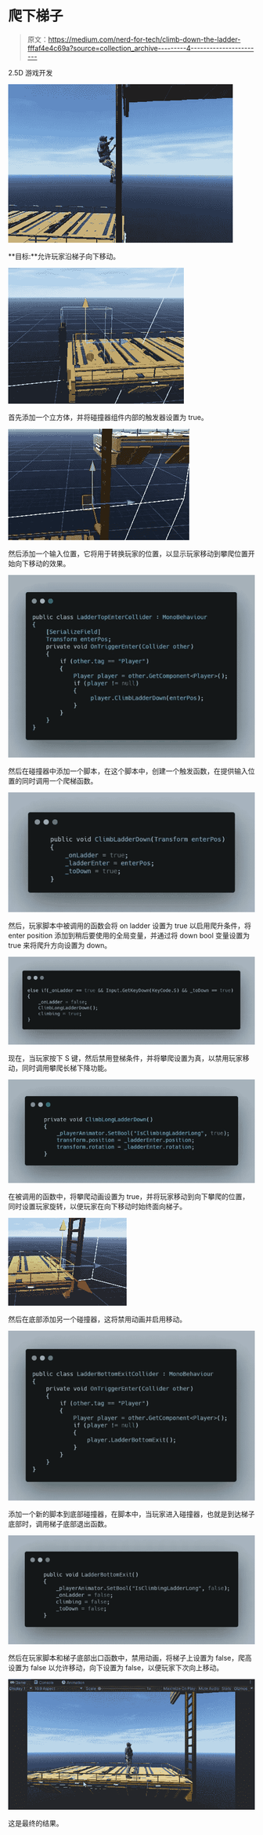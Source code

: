 # 爬下梯子

> 原文：<https://medium.com/nerd-for-tech/climb-down-the-ladder-fffaf4e4c69a?source=collection_archive---------4----------------------->

2.5D 游戏开发

![](img/82de5c58ce87ea2aecc08062081fd31e.png)

**目标:**允许玩家沿梯子向下移动。

![](img/e0c2894d5a9dcd0da06152e89357320f.png)

首先添加一个立方体，并将碰撞器组件内部的触发器设置为 true。

![](img/3491badd11c2874f1b15909b2a5dfcfc.png)

然后添加一个输入位置，它将用于转换玩家的位置，以显示玩家移动到攀爬位置开始向下移动的效果。

![](img/b185e8f5e051dd9d2c5c1d364f0b1ccc.png)

然后在碰撞器中添加一个脚本，在这个脚本中，创建一个触发函数，在提供输入位置的同时调用一个爬梯函数。

![](img/5f891a8e5ea67733b7077d1c49ee1695.png)

然后，玩家脚本中被调用的函数会将 on ladder 设置为 true 以启用爬升条件，将 enter position 添加到稍后要使用的全局变量，并通过将 down bool 变量设置为 true 来将爬升方向设置为 down。

![](img/45f963afc44807c487902a9a38e79915.png)

现在，当玩家按下 S 键，然后禁用登梯条件，并将攀爬设置为真，以禁用玩家移动，同时调用攀爬长梯下降功能。

![](img/9ec1b96af5ebf6b81a7a04f68061d6c8.png)

在被调用的函数中，将攀爬动画设置为 true，并将玩家移动到向下攀爬的位置，同时设置玩家旋转，以便玩家在向下移动时始终面向梯子。

![](img/0beb3130fddbb9bfa2f2331282f3933a.png)

然后在底部添加另一个碰撞器，这将禁用动画并启用移动。

![](img/c42c3a48c2bcb8f6c999b77f60271811.png)

添加一个新的脚本到底部碰撞器，在脚本中，当玩家进入碰撞器，也就是到达梯子底部时，调用梯子底部退出函数。

![](img/49dfa65caff46eef5eb3f088dd5be7b7.png)

然后在玩家脚本和梯子底部出口函数中，禁用动画，将梯子上设置为 false，爬高设置为 false 以允许移动，向下设置为 false，以便玩家下次向上移动。

![](img/75716a185f1d1cae49d775417a65244e.png)

这是最终的结果。